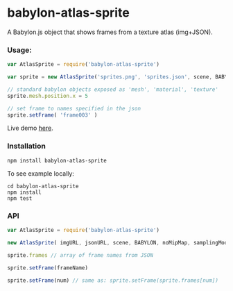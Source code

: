 babylon-atlas-sprite
==========

A Babylon.js object that shows frames from a texture atlas (img+JSON).

### Usage:

```javascript
var AtlasSprite = require('babylon-atlas-sprite')

var sprite = new AtlasSprite('sprites.png', 'sprites.json', scene, BABYLON)

// standard babylon objects exposed as 'mesh', 'material', 'texture'
sprite.mesh.position.x = 5

// set frame to names specified in the json
sprite.setFrame( 'frame003' )
```

Live demo [here](http://andyhall.github.io/babylon-sprite/example/).

### Installation

```shell
npm install babylon-atlas-sprite
```

To see example locally:

```shell
cd babylon-atlas-sprite
npm install
npm test
```

### API

```javascript
var AtlasSprite = require('babylon-atlas-sprite')

new AtlasSprite( imgURL, jsonURL, scene, BABYLON, noMipMap, samplingMode )

sprite.frames // array of frame names from JSON

sprite.setFrame(frameName)

sprite.setFrame(num) // same as: sprite.setFrame(sprite.frames[num]) 

```
